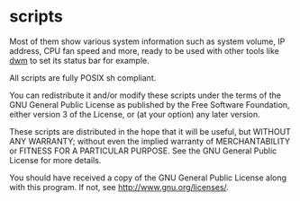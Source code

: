 scripts
=======

Most of them show various system information such as system volume, IP address,
CPU fan speed and more, ready to be used with other tools like [dwm](https://notabug.org/kl3/dwm) to set its
status bar for example.

All scripts are fully POSIX sh compliant.

You can redistribute it and/or modify these scripts under the terms of
the GNU General Public License as published by the Free Software
Foundation, either version 3 of the License, or (at your option) any
later version.

These scripts are distributed in the hope that it will be useful, but
WITHOUT ANY WARRANTY; without even the implied warranty of
MERCHANTABILITY or FITNESS FOR A PARTICULAR PURPOSE. See the GNU
General Public License for more details.

You should have received a copy of the GNU General Public License
along with this program. If not, see <http://www.gnu.org/licenses/>.